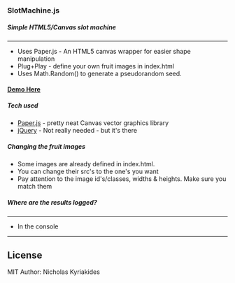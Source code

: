 ### SlotMachine.js
##### Simple HTML5/Canvas slot machine 
--------------
  - Uses Paper.js - An HTML5 canvas wrapper for easier shape manipulation
  - Plug+Play  - define your own fruit images in index.html 
  - Uses Math.Random() to generate a pseudorandom seed.

#### [Demo Here] 


##### Tech used

* [Paper.js] - pretty neat Canvas vector graphics library
* [jQuery] - Not really needed - but it's there

##### Changing the fruit images

 - Some images are already defined in index.html.  
 - You can change their src's to the one's you want
 - Pay attention to the image id's/classes, widths & heights. Make sure you match them

##### Where are the results logged?
--------------

 - In the console


----------


License
----
MIT
Author: Nicholas Kyriakides




[Demo Here]:http://nicholaswmin.github.io/slotMachine
[Paper.js]:http://paperjs.org
[jQuery]:http://jquery.com
